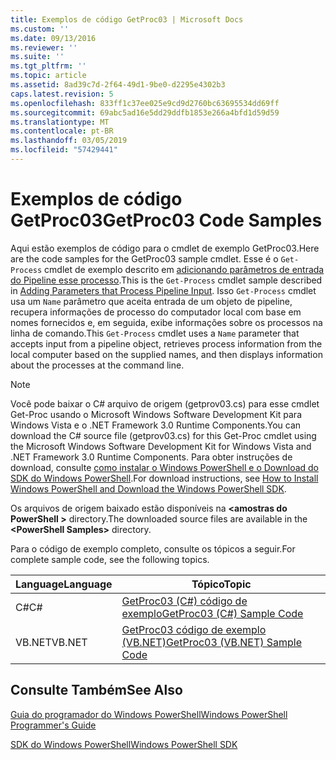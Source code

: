 ```yaml
---
title: Exemplos de código GetProc03 | Microsoft Docs
ms.custom: ''
ms.date: 09/13/2016
ms.reviewer: ''
ms.suite: ''
ms.tgt_pltfrm: ''
ms.topic: article
ms.assetid: 8ad39c7d-2f64-49d1-9be0-d2295e4302b3
caps.latest.revision: 5
ms.openlocfilehash: 833ff1c37ee025e9cd9d2760bc63695534dd69ff
ms.sourcegitcommit: 69abc5ad16e5dd29ddfb1853e266a4bfd1d59d59
ms.translationtype: MT
ms.contentlocale: pt-BR
ms.lasthandoff: 03/05/2019
ms.locfileid: "57429441"
---
```

# <a name="getproc03-code-samples"></a><span data-ttu-id="dbe21-102">Exemplos de código GetProc03</span><span class="sxs-lookup"><span data-stu-id="dbe21-102">GetProc03 Code Samples</span></span>

<span data-ttu-id="dbe21-103">Aqui estão exemplos de código para o cmdlet de exemplo GetProc03.</span><span class="sxs-lookup"><span data-stu-id="dbe21-103">Here are the code samples for the GetProc03 sample cmdlet.</span></span> <span data-ttu-id="dbe21-104">Esse é o `Get-Process` cmdlet de exemplo descrito em [adicionando parâmetros de entrada do Pipeline esse processo](../cmdlet/adding-parameters-that-process-pipeline-input.md).</span><span class="sxs-lookup"><span data-stu-id="dbe21-104">This is the `Get-Process` cmdlet sample described in [Adding Parameters that Process Pipeline Input](../cmdlet/adding-parameters-that-process-pipeline-input.md).</span></span> <span data-ttu-id="dbe21-105">Isso `Get-Process` cmdlet usa um `Name` parâmetro que aceita entrada de um objeto de pipeline, recupera informações de processo do computador local com base em nomes fornecidos e, em seguida, exibe informações sobre os processos na linha de comando.</span><span class="sxs-lookup"><span data-stu-id="dbe21-105">This `Get-Process` cmdlet uses a `Name` parameter that accepts input from a pipeline object, retrieves process information from the local computer based on the supplied names, and then displays information about the processes at the command line.</span></span>

> [!NOTE]
> <span data-ttu-id="dbe21-106">Você pode baixar o C# arquivo de origem (getprov03.cs) para esse cmdlet Get-Proc usando o Microsoft Windows Software Development Kit para Windows Vista e o .NET Framework 3.0 Runtime Components.</span><span class="sxs-lookup"><span data-stu-id="dbe21-106">You can download the C# source file (getprov03.cs) for this Get-Proc cmdlet using the Microsoft Windows Software Development Kit for Windows Vista and .NET Framework 3.0 Runtime Components.</span></span> <span data-ttu-id="dbe21-107">Para obter instruções de download, consulte [como instalar o Windows PowerShell e o Download do SDK do Windows PowerShell](/powershell/developer/installing-the-windows-powershell-sdk).</span><span class="sxs-lookup"><span data-stu-id="dbe21-107">For download instructions, see [How to Install Windows PowerShell and Download the Windows PowerShell SDK](/powershell/developer/installing-the-windows-powershell-sdk).</span></span>
>
> <span data-ttu-id="dbe21-108">Os arquivos de origem baixado estão disponíveis na  **\<amostras do PowerShell >** directory.</span><span class="sxs-lookup"><span data-stu-id="dbe21-108">The downloaded source files are available in the **\<PowerShell Samples>** directory.</span></span>

<span data-ttu-id="dbe21-109">Para o código de exemplo completo, consulte os tópicos a seguir.</span><span class="sxs-lookup"><span data-stu-id="dbe21-109">For complete sample code, see the following topics.</span></span>

|<span data-ttu-id="dbe21-110">Language</span><span class="sxs-lookup"><span data-stu-id="dbe21-110">Language</span></span>|<span data-ttu-id="dbe21-111">Tópico</span><span class="sxs-lookup"><span data-stu-id="dbe21-111">Topic</span></span>|
|--------------|-----------|
|<span data-ttu-id="dbe21-112">C#</span><span class="sxs-lookup"><span data-stu-id="dbe21-112">C#</span></span>|[<span data-ttu-id="dbe21-113">GetProc03 (C#) código de exemplo</span><span class="sxs-lookup"><span data-stu-id="dbe21-113">GetProc03 (C#) Sample Code</span></span>](./getproc03-csharp-sample-code.md)|
|<span data-ttu-id="dbe21-114">VB.NET</span><span class="sxs-lookup"><span data-stu-id="dbe21-114">VB.NET</span></span>|[<span data-ttu-id="dbe21-115">GetProc03 código de exemplo (VB.NET)</span><span class="sxs-lookup"><span data-stu-id="dbe21-115">GetProc03 (VB.NET) Sample Code</span></span>](./getproc03-vb-net-sample-code.md)|

## <a name="see-also"></a><span data-ttu-id="dbe21-116">Consulte Também</span><span class="sxs-lookup"><span data-stu-id="dbe21-116">See Also</span></span>

[<span data-ttu-id="dbe21-117">Guia do programador do Windows PowerShell</span><span class="sxs-lookup"><span data-stu-id="dbe21-117">Windows PowerShell Programmer's Guide</span></span>](./windows-powershell-programmer-s-guide.md)

[<span data-ttu-id="dbe21-118">SDK do Windows PowerShell</span><span class="sxs-lookup"><span data-stu-id="dbe21-118">Windows PowerShell SDK</span></span>](../windows-powershell-reference.md)